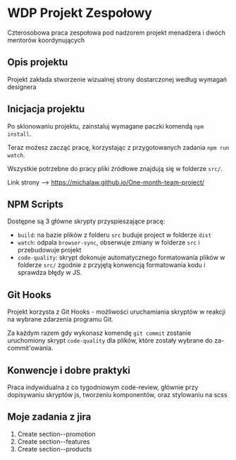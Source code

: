 # WDP Projekt Zespołowy

Czterosobowa praca zespołowa pod nadzorem projekt menadżera i dwóch mentorów koordynujących

## Opis projektu

Projekt zakłada stworzenie wizualnej strony dostarczonej według wymagań designera

## Inicjacja projektu

Po sklonowaniu projektu, zainstaluj wymagane paczki komendą `npm install`.

Teraz możesz zacząć pracę, korzystając z przygotowanych zadania `npm run watch`.

Wszystkie potrzebne do pracy pliki źródłowe znajdują się w folderze `src/`.

Link strony --> https://michalaw.github.io/One-month-team-project/

## NPM Scripts

Dostępne są 3 główne skrypty przyspieszające pracę:

- `build`: na bazie plików z folderu `src` buduje project w folderze `dist`
- `watch`: odpala `browser-sync`, obserwuje zmiany w folderze `src` i przebudowuje projekt
- `code-quality`: skrypt dokonuje automatycznego formatowania plików w folderze `src/`
  zgodnie z przyjętą konwencją formatowania kodu i sprawdza błędy w JS.

## Git Hooks

Projekt korzysta z Git Hooks - możliwości uruchamiania skryptów w reakcji na wybrane zdarzenia programu Git.

Za każdym razem gdy wykonasz komendę `git commit` zostanie uruchomiony skrypt `code-quality`
dla plików, które zostały wybrane do za-commit'owania.

## Konwencje i dobre praktyki

Praca indywidualna z co tygodniowym code-review,
głównie przy dopisywaniu skryptów js, tworzeniu komponentów, oraz stylowaniu na scss

## Moje zadania z jira

1. Create section--promotion
2. Create section--features
3. Create section--products
